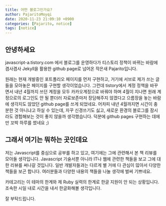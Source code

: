 ```yaml
---
title: 어떤 블로그인가요?
author: PajaritoMoyqi
date: 2020-11-23 21:09:10 +0900
categories: [Pajarito, notice]
tags: [notice]
---
```


## 안녕하세요

javascript-a.tistory.com 에서 블로그를 운영하다가 티스토리 정책이 바뀌는 바람에 겸사겸사 Jekyll을 활용한 github page로 넘어온 작은새 Pajarito입니다.

원래는 현재 개발중인 포트폴리오 페이지를 먼저 구현하고, 거기에 서브로 제가 쓰는 글들을 모아놓은 페이지를 구현할 생각이었습니다. 그런데 tistory에서 계정 정책을 바꾸면서 내년 4월까지 쓰던 계정을 모두 카카오계정으로 바꿔야 하며 4월이 지나면 원래 계정으로의 로그인도 안 될 뿐더러 자료보존마저 장담해주지 않겠다고 으름장을 놓는 바람에 생각지도 않았던 github page를 쓰게 되었네요. 어차피 내년 4월까지면 시간이 충분한 것 아니냐고 하실 수 있는데, 자꾸 신경쓰기도 싫고, 새로운 환경의 블로그를 잠시라도 경험해보는 것이 좋지 않을까 생각했습니다. 덕분에 github pages 구현하는 데에만 꼬박 하루를 썼네요 ;)


## 그래서 여기는 뭐하는 곳인데요

저는 Javascript를 중심으로 공부를 하고 있고, 여기에는 그에 관련해서 본 책 리뷰를 모아둘 생각입니다. Javascript 기술서뿐 아니라 IT나 웹에 관련한 책들을 보고 그에 대한 리뷰를 써나갈 것입니다. 일반 개발자들과는 다르게 별 거에 다 관심이 많아서 다양한 책들을 보곤 합니다. 여러분들과 다양한 내용의 책들을 나눌 생각에 벌써 기쁘네요.

카테고리는 이 테마의 한계와 제 Ruby 실력의 한계로 한글 지원이 안 되는 상황입니다. 조속한 시일 내로 시간을 내서 한글화해볼 생각입니다.

잘 부탁드립니다.